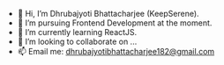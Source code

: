 - 👋 Hi, I’m Dhrubajyoti Bhattacharjee (KeepSerene).
- 👀 I’m pursuing Frontend Development at the moment.
- 🌱 I’m currently learning ReactJS.
- 💞️ I’m looking to collaborate on ...
- 📫 Email me: dhrubajyotibhattacharjee182@gmail.com

<!---
KeepSerene/KeepSerene is a ✨ special ✨ repository because its `README.md` (this file) appears on your GitHub profile.
You can click the Preview link to take a look at your changes.
--->
